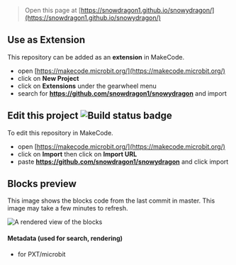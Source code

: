 
> Open this page at [https://snowdragon1.github.io/snowydragon/](https://snowdragon1.github.io/snowydragon/)

## Use as Extension

This repository can be added as an **extension** in MakeCode.

* open [https://makecode.microbit.org/](https://makecode.microbit.org/)
* click on **New Project**
* click on **Extensions** under the gearwheel menu
* search for **https://github.com/snowdragon1/snowydragon** and import

## Edit this project ![Build status badge](https://github.com/snowdragon1/snowydragon/workflows/MakeCode/badge.svg)

To edit this repository in MakeCode.

* open [https://makecode.microbit.org/](https://makecode.microbit.org/)
* click on **Import** then click on **Import URL**
* paste **https://github.com/snowdragon1/snowydragon** and click import

## Blocks preview

This image shows the blocks code from the last commit in master.
This image may take a few minutes to refresh.

![A rendered view of the blocks](https://github.com/snowdragon1/snowydragon/raw/master/.github/makecode/blocks.png)

#### Metadata (used for search, rendering)

* for PXT/microbit
<script src="https://makecode.com/gh-pages-embed.js"></script><script>makeCodeRender("{{ site.makecode.home_url }}", "{{ site.github.owner_name }}/{{ site.github.repository_name }}");</script>
